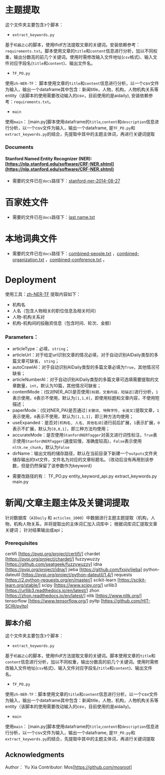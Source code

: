 # 主题提取

这个文件夹主要包含```3```个脚本：


- ```extract_keywords.py```

基于```机器之心```的脚本，使用tfidf方法提取文章的关键词。安装依赖参考：```requirements.txt```。脚本使用文章的```title```和```content```信息进行分析，加以不同权重，输出分数高的前几个关键词。使用时需修改输入文件地址(```csv```格式)、输入文件对应字段名(```title```和```content```)、输出文件名。


- ```TF_PO.py```

使用```zh-NER-TF```：
脚本使用文章的```title```和```content```信息进行分析，以一个csv文件为输入，输出一个dataframe其中包含：新闻title，人物，机构，人物机构关系等entity（该脚本的使用需要改动输入的csv，目前使用的是aidaily), 安装依赖参考：```requirements.txt```。

- ```main```

使用```main```：
[main.py]脚本使用dataframe的```title```,```content```和```description```信息进行分析，以一个csv文件为输入，输出一个dataframe, 是```TF_PO.py```和```extract_keywords.py```的结合，先提取中其中的主题主体词，再进行关键词提取

### Documents
#### Stanford Named Entity Recognizer (NER): [https://nlp.stanford.edu/software/CRF-NER.shtml](https://nlp.stanford.edu/software/CRF-NER.shtml)

* 需要的文件已在```docs```路径下：[stanford-ner-2014-08-27](https://github.com/chainn/synced_datalab/edit/master/Xiaoxue/NER/docs/stanford-ner-2014-08-27)


# 百家姓文件

* 需要的文件已在```docs```路径下：[last name.txt](https://github.com/chainn/synced_datalab/edit/master/Xiaoxue/NER/docs/last%20name.txt)

# 本地词典文件

* 需要的文件已在```docs```路径下：[combined-people.txt](https://github.com/chainn/synced_datalab/edit/master/Xiaoxue/NER/docs/combined-people.txt)  ，[combined-organization.txt](https://github.com/chainn/synced_datalab/edit/master/Xiaoxue/NER/docs/combined-organization.txt) ，[combined-conference.txt](https://github.com/chainn/synced_datalab/edit/master/Xiaoxue/NER/docs/combined-conference.txt) 。


# Deployment
使用工具：[zh-NER-TF](https://github.com/Determined22/zh-NER-TF) 提取内容如下：
* 机构名
* 人名（包含人物相关的职位信息及相关时间）
* 人物-机构关系对
* 机构-机构间的投融资信息（包含时间、轮次、金额）


### Parameters：

* articleType：必填，```string```；
* articleUrl：对于给定url识别文章的情况必填，对于自动识别AIDaily类型的多篇文章可缺省， ```sting```；
* autoCrawlAI：对于自动识别AIDaily类型的多篇文章必填为```True```，其他情况可缺省；
* articleNumberAI：对于自动识别AIDaily类型的多篇文章可选填需要提取的文章数量，```int```，默认为10篇，其他情况可缺省；
* contentMode：(仅对NER_AO)是否使用```[标题，文章内容，短描述]```进行分析，```1```表示使用，```0```表示不使用，默认为```[1,1,0]```，即使用标题和文章内容，不使用短描述；
* paperMode：(仅对NER_PA)是否通过```[关键词, 特殊字符, 长英文]```提取文章，```1```表示使用，```0```表示不使用，默认为```[1,1,1]```，即三种方法均使用；
* useExpanded：是否对```[机构名, 人名, 其他名词]```进行前后扩展，```1```表示扩展，```0```表示不扩展，默认为```[0,0,1]```，即三种方法均使用；
* accurateMode：是否使用```StanfordNERTagger```对英文进行词性标注，```True```表示使用```StanfordNERTagger```(速度较慢，准确度较高)，```False```表示使用```nltk.ne_chunk```，默认为```False```
* dirName：输出文档的储存路径，默认在当前目录下新建一个```outputs```文件夹储存输出的txt文件，文件名为对应的文章标题名。（改动后没有再用到该参数，但是仍然保留了该参数作为keyword）

- 需要改路径的有：
TF_PO.py
entity_keyword_api.py
extract_keywords.py
main.py



# 新闻/文章主题主体及关键词提取

针对数据库（```AIDaily``` 和 ```acticles_1000```）中数据进行主题主题提取（机构，人物，机构人物关系，并将提取出的主体词汇加入词库中；
根据词库词汇提取文章关键词；
针对结果输出成api；

### Prerequisites

certifi [https://pypi.org/project/certifi/]
chardet [https://pypi.org/project/chardet/]
fuzzywuzzy [https://github.com/seatgeek/fuzzywuzzy]
idna [https://pypi.org/project/idna/]
jieba [https://github.com/fxsjy/jieba]
python-dateutil [https://pypi.org/project/python-dateutil/1.4/]
requests [https://2.python-requests.org/en/master/]
scikit-learn [https://scikit-learn.org/stable/]
scipy [https://www.scipy.org/]
urllib3 [https://urllib3.readthedocs.io/en/latest/]
zhon [https://zhon.readthedocs.io/en/latest/]
nltk [https://www.nltk.org/]        
tensorflow [https://www.tensorflow.org/]
pyltp [https://github.com/HIT-SCIR/pyltp]


## 脚本介绍
这个文件夹主要包含```3```个脚本：


- ```extract_keywords.py```

基于```机器之心```的脚本，使用tfidf方法提取文章的关键词。脚本使用文章的```title```和```content```信息进行分析，加以不同权重，输出分数高的前几个关键词。使用时需修改输入文件地址(```csv```格式)、输入文件对应字段名(```title```和```content```)、输出文件名。


- ```TF_PO.py```

使用```zh-NER-TF```：脚本使用文章的```title```和```content```信息进行分析，以一个csv文件为输入，输出一个dataframe其中包含：新闻title，人物，机构，人物机构关系等entity（该脚本的使用需要改动输入的csv，目前使用的是aidaily)。

- ```main```

使用```main```：
[main.py]脚本使用dataframe的```title```,```content```和```description```信息进行分析，以一个csv文件为输入，输出一个dataframe, 是```TF_PO.py```和```extract_keywords.py```的结合，先提取中其中的主题主体词，再进行关键词提取


## Acknowledgments
Author： Yu Xia
Contributor: Mos[https://github.com/mosroot]

